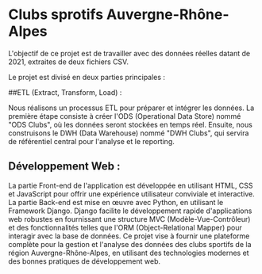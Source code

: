 # Clubs sprotifs Auvergne-Rhône-Alpes

L'objectif de ce projet est de travailler avec des données réelles datant de 2021, extraites de deux fichiers CSV.

Le projet est divisé en deux parties principales :

##ETL (Extract, Transform, Load) :

Nous réalisons un processus ETL pour préparer et intégrer les données. La première étape consiste à créer l'ODS (Operational Data Store) nommé "ODS Clubs", où les données seront stockées en temps réel. Ensuite, nous construisons le DWH (Data Warehouse) nommé "DWH Clubs", qui servira de référentiel central pour l'analyse et le reporting.

## Développement Web :

La partie Front-end de l'application est développée en utilisant HTML, CSS et JavaScript pour offrir une expérience utilisateur conviviale et interactive.
La partie Back-end est mise en œuvre avec Python, en utilisant le Framework Django. Django facilite le développement rapide d'applications web robustes en fournissant une structure MVC (Modèle-Vue-Contrôleur) et des fonctionnalités telles que l'ORM (Object-Relational Mapper) pour interagir avec la base de données.
Ce projet vise à fournir une plateforme complète pour la gestion et l'analyse des données des clubs sportifs de la région Auvergne-Rhône-Alpes, en utilisant des technologies modernes et des bonnes pratiques de développement web.

